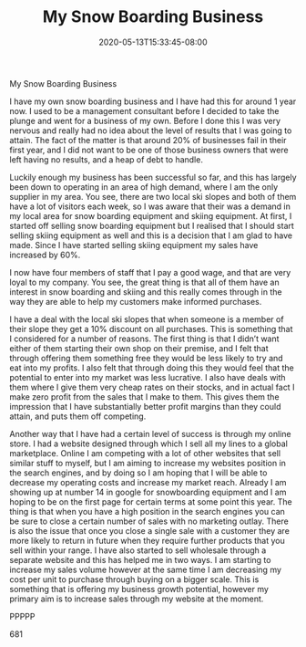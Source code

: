 ﻿---
title: "My Snow Boarding Business"
date: 2020-05-13T15:33:45-08:00
description: "Text Tips for Web Success"
featured_image: "/images/Text.jpg"
tags: ["Text"]
---

My Snow Boarding Business

I have my own snow boarding business and I have had this for around 1 year now. I used to be a management consultant before I decided to take the plunge and went for a business of my own. Before I done this I was very nervous and really had no idea about the level of results that I was going to attain. The fact of the matter is that around 20% of businesses fail in their first year, and I did not want to be one of those business owners that were left having no results, and a heap of debt to handle.

Luckily enough my business has been successful so far, and this has largely been down to operating in an area of high demand, where I am the only supplier in my area. You see, there are two local ski slopes and both of them have a lot of visitors each week, so I was aware that their was a demand in my local area for snow boarding equipment and skiing equipment. At first, I started off selling snow boarding equipment but I realised that I should start selling skiing equipment as well and this is a decision that I am glad to have made. Since I have started selling skiing equipment my sales have increased by 60%. 

I now have four members of staff that I pay a good wage, and that are very loyal to my company. You see, the great thing is that all of them have an interest in snow boarding and skiing and this really comes through in the way they are able to help my customers make informed purchases. 

I have a deal with the local ski slopes that when someone is a member of their slope they get a 10% discount on all purchases. This is something that I considered for a number of reasons. The first thing is that I didn’t want either of them starting their own shop on their premise, and I felt that through offering them something free they would be less likely to try and eat into my profits. I also felt that through doing this they would feel that the potential to enter into my market was less lucrative. I also have deals with them where I give them very cheap rates on their stocks, and in actual fact I make zero profit from the sales that I make to them. This gives them the impression that I have substantially better profit margins than they could attain, and puts them off competing. 

Another way that I have had a certain level of success is through my online store. I had a website designed through which I sell all my lines to a global marketplace. Online I am competing with a lot of other websites that sell similar stuff to myself, but I am aiming to increase my websites position in the search engines, and by doing so I am hoping that I will be able to decrease my operating costs and increase my market reach. Already I am showing up at number 14 in google for snowboarding equipment and I am hoping to be on the first page for certain terms at some point this year. The thing is that when you have a high position in the search engines you can be sure to close a certain number of sales with no marketing outlay. There is also the issue that once you close a single sale with a customer they are more likely to return in future when they require further products that you sell within your range. I have also started to sell wholesale through a separate website and this has helped me in two ways. I am starting to increase my sales volume however at the same time I am decreasing my cost per unit to purchase through buying on a bigger scale. This is something that is offering my business growth potential, however my primary aim is to increase sales through my website at the moment.

PPPPP    

681


